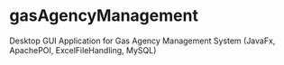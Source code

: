 # gasAgencyManagement
Desktop GUI Application for Gas Agency Management System (JavaFx, ApachePOI, ExcelFileHandling, MySQL)
